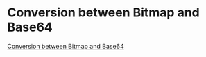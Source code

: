 # Conversion between Bitmap and Base64
[Conversion between Bitmap and Base64](https://aiwithcloud.com/2022/09/19/conversion_between_bitmap_and_base64/)